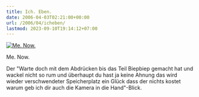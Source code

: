 ```yaml
---
title: Ich. Eben.
date: 2006-04-03T02:21:00+00:00
url: /2006/04/icheben/
lastmod: 2023-09-10T19:14:12+07:00
---
```

<div class="flickr">
  <a href="http://www.flickr.com/photos/schreibblogade/122355961/" title="Me. Now."><img src="//static.flickr.com/42/122355961_7ad467330e.jpg" alt="Me. Now." /></a></p>

  <p>
    Me. Now.
  </p>
</div>

Der "Warte doch mit dem Abdrücken bis das Teil Biepbiep gemacht hat und wackel nicht so rum und überhaupt du hast ja keine Ahnung das wird wieder verschwendeter Speicherplatz ein Glück dass der nichts kostet warum geb ich dir auch die Kamera in die Hand"-Blick.
